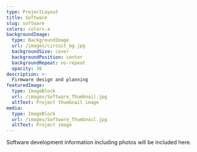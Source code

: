```yaml
---
type: ProjectLayout
title: Software
slug: software
colors: colors-a
backgroundImage:
  type: BackgroundImage
  url: /images/circuit_bg.jpg
  backgroundSize: cover
  backgroundPosition: center
  backgroundRepeat: no-repeat
  opacity: 30
description: >-
  Firmware design and planning
featuredImage:
  type: ImageBlock
  url: /images/Software_Thumbnail.jpg
  altText: Project thumbnail image
media:
  type: ImageBlock
  url: /images/Software_Thumbnail.jpg
  altText: Project image
---
```


Software development information including photos will be included here.
